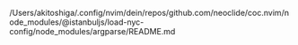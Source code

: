 /Users/akitoshiga/.config/nvim/dein/repos/github.com/neoclide/coc.nvim/node_modules/@istanbuljs/load-nyc-config/node_modules/argparse/README.md
